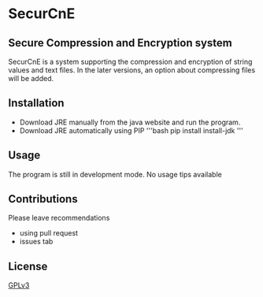 # SecurCnE
## Secure Compression and Encryption system
SecurCnE is a system supporting the compression and 
encryption of string values and text files.
In the later versions, an option about compressing files will be added.
## Installation
- Download JRE manually from the java website and run the program.
- Download JRE automatically using PIP
'''bash
pip install install-jdk
'''
## Usage
The program is still in development mode.
No usage tips available
## Contributions
Please leave recommendations
- using pull request
- issues tab
## License
[GPLv3](https://www.gnu.org/licenses/gpl-3.0.en.html#license-text)
